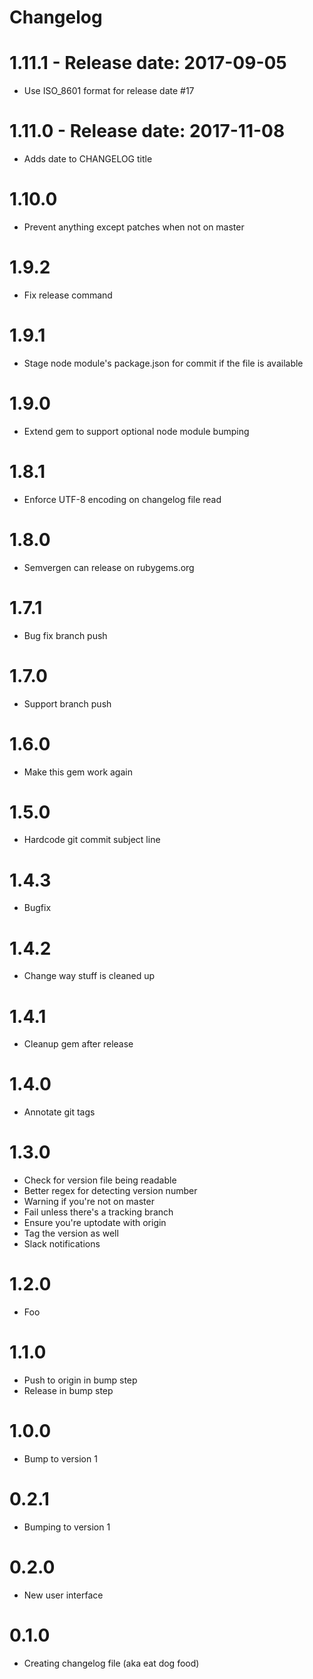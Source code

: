 # Changelog

# 1.11.1 - Release date: 2017-09-05
* Use ISO_8601 format for release date #17


# 1.11.0 - Release date: 2017-11-08
* Adds date to CHANGELOG title


# 1.10.0
* Prevent anything except patches when not on master


# 1.9.2
* Fix release command


# 1.9.1
* Stage node module's package.json for commit if the file is available


# 1.9.0
* Extend gem to support optional node module bumping


# 1.8.1
* Enforce UTF-8 encoding on changelog file read


# 1.8.0
* Semvergen can release on rubygems.org


# 1.7.1
* Bug fix branch push


# 1.7.0
* Support branch push


# 1.6.0
* Make this gem work again


# 1.5.0
* Hardcode git commit subject line


# 1.4.3
* Bugfix


# 1.4.2
* Change way stuff is cleaned up


# 1.4.1
* Cleanup gem after release


# 1.4.0
* Annotate git tags


# 1.3.0
* Check for version file being readable
* Better regex for detecting version number
* Warning if you're not on master
* Fail unless there's a tracking branch
* Ensure you're uptodate with origin
* Tag the version as well
* Slack notifications


# 1.2.0
* Foo


# 1.1.0
* Push to origin in bump step
* Release in bump step


# 1.0.0
* Bump to version 1


# 0.2.1
* Bumping to version 1


# 0.2.0
* New user interface


# 0.1.0
* Creating changelog file (aka eat dog food)

